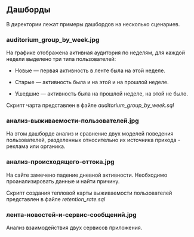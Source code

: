 ## Дашборды

В директории лежат примеры дашбордов на несколько сценариев.

### auditorium_group_by_week.jpg

На графике отображена активная аудитория по неделям, для каждой недели выделено три типа пользователей:

* Новые — первая активность в ленте была на этой неделе.

* Старые — активность была и на этой и на прошлой неделе.

* Ушедшие — активность была на прошлой неделе, на этой не было.

Скрипт чарта представлен в файле *auditorium_group_by_week.sql*

### анализ-выживаемости-пользователей.jpg

На этом дашборде анализ и сравнение двух моделей поведения пользователей, разделенных относительно их источника прихода - реклама или органика.

### анализ-происходящего-оттока.jpg

На сайте замечено падение дневной активности. Необходимо проанализировать данные и найти причину.

Скрипт создания тепловой карты выживаемости пользователей представлен в файле *retention_rate.sql*

### лента-новостей-и-сервис-сообщений.jpg

Анализ взаимодействия двух сервисов приложения.
